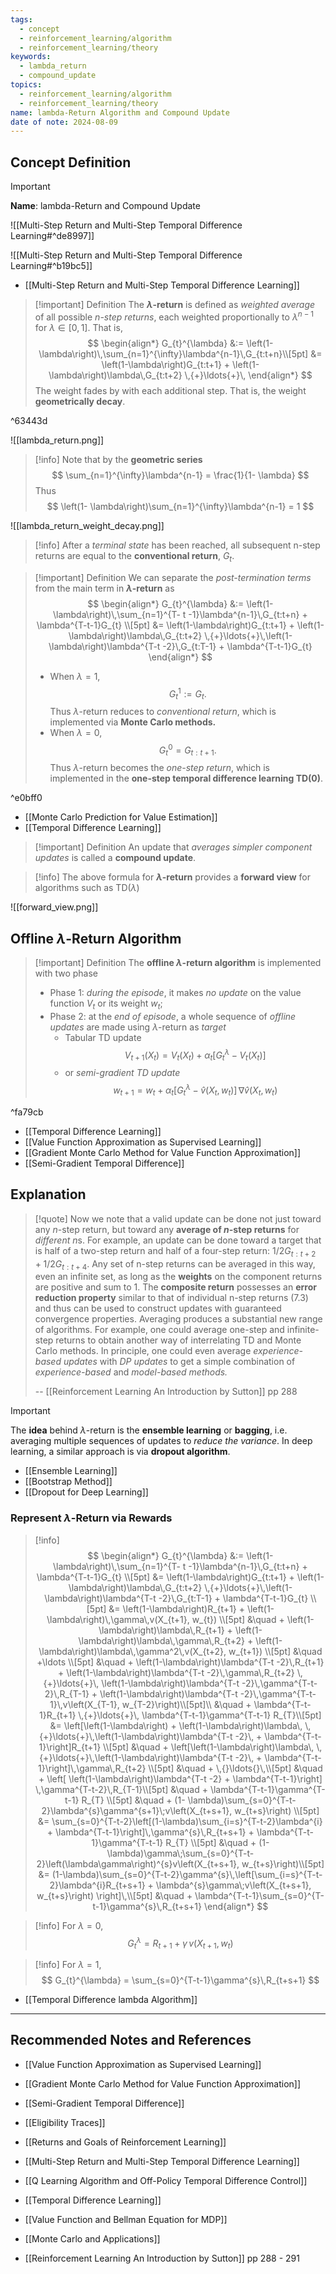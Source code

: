 ```yaml
---
tags:
  - concept
  - reinforcement_learning/algorithm
  - reinforcement_learning/theory
keywords:
  - lambda_return
  - compound_update
topics:
  - reinforcement_learning/algorithm
  - reinforcement_learning/theory
name: lambda-Return Algorithm and Compound Update
date of note: 2024-08-09
---
```


## Concept Definition

>[!important]
>**Name**: lambda-Return  and Compound Update

![[Multi-Step Return and Multi-Step Temporal Difference Learning#^de8997]]

![[Multi-Step Return and Multi-Step Temporal Difference Learning#^b19bc5]]

- [[Multi-Step Return and Multi-Step Temporal Difference Learning]]

>[!important] Definition
>The **$\lambda$-return** is defined as *weighted average* of all possible *$n$-step returns*, each weighted proportionally to $\lambda^{n-1}$ for $\lambda\in [0,1]$. That is,
>$$
>\begin{align*}
>G_{t}^{\lambda} &:= \left(1- \lambda\right)\,\sum_{n=1}^{\infty}\lambda^{n-1}\,G_{t:t+n}\\[5pt]
>&= \left(1-\lambda\right)G_{t:t+1} + \left(1-\lambda\right)\lambda\,G_{t:t+2} \,{+}\ldots{+}\,
>\end{align*}
>$$
>The weight fades by with each additional step. That is, the weight **geometrically decay**.
>

^63443d


![[lambda_return.png]]

>[!info]
>Note that by the **geometric series**
>$$
>\sum_{n=1}^{\infty}\lambda^{n-1} =  \frac{1}{1- \lambda}
>$$
>Thus
>$$
>\left(1- \lambda\right)\sum_{n=1}^{\infty}\lambda^{n-1} = 1
>$$

![[lambda_return_weight_decay.png]]

>[!info]
>After a *terminal state* has been reached, all subsequent n-step returns are equal to the **conventional return**, $G_{t}$.

>[!important] Definition
>We can separate the *post-termination terms* from the main term in **$\lambda$-return** as
>$$
>\begin{align*}
>G_{t}^{\lambda} &:= \left(1- \lambda\right)\,\sum_{n=1}^{T- t -1}\lambda^{n-1}\,G_{t:t+n} + \lambda^{T-t-1}G_{t} \\[5pt]
>&= \left(1-\lambda\right)G_{t:t+1} + \left(1-\lambda\right)\lambda\,G_{t:t+2} \,{+}\ldots{+}\,\left(1-\lambda\right)\lambda^{T-t -2}\,G_{t:T-1} + \lambda^{T-t-1}G_{t} 
>\end{align*}
>$$
>- When $\lambda = 1$, $$G_{t}^{1} := G_{t}.$$ Thus $\lambda$-return reduces to *conventional return*, which is implemented via **Monte Carlo methods.**
>- When $\lambda = 0$, $$G_{t}^{0} = G_{t:t+1}.$$  Thus $\lambda$-return becomes the *one-step return*, which is implemented in the **one-step temporal difference learning TD(0)**.

^e0bff0

- [[Monte Carlo Prediction for Value Estimation]]
- [[Temporal Difference Learning]]

>[!important] Definition
>An update that *averages simpler component updates* is called a **compound update**.

>[!info]
>The above formula for **$\lambda$-return** provides a **forward view** for algorithms such as TD($\lambda$)

![[forward_view.png]]



## Offline $\lambda$-Return Algorithm

>[!important] Definition
>The **offline $\lambda$-return algorithm** is implemented with two phase
>- Phase 1: *during the episode*,  it makes *no update* on the value function $V_{t}$ or its weight $w_{t}$;
>- Phase 2: at the *end of episode*, a whole sequence of *offline updates* are made using $\lambda$-return as *target* 
>	- Tabular TD update $$V_{t+1}(X_{t}) = V_{t}(X_{t}) + \alpha_{t}\left[ G_{t}^{\lambda} - V_{t}(X_{t}) \right] $$  
>	- or *semi-gradient TD update* $$w_{t+1} = w_{t} + \alpha_{t}\left[ G_{t}^{\lambda} - \hat{v}(X_{t}, w_{t}) \right]\,\nabla \hat{v}\left(X_{t}, w_{t}\right) $$

^fa79cb

- [[Temporal Difference Learning]]
- [[Value Function Approximation as Supervised Learning]]
- [[Gradient Monte Carlo Method for Value Function Approximation]]
- [[Semi-Gradient Temporal Difference]]


## Explanation

>[!quote]
>Now we note that a valid update can be done not just toward any $n$-step return, but toward any **average of $n$-step returns** for *different* $n$s. For example, an update can be done toward a target that is half of a two-step return and half of a four-step return: $1 / 2 G_{t: t+ 2} + 1 / 2 G_{t : t+ 4}$. Any set of n-step returns can be averaged in this way, even an infinite set, as long as the **weights** on the component returns are positive and sum to 1. The **composite return** possesses an **error reduction property** similar to that of individual n-step returns (7.3) and thus can be used to construct updates with guaranteed convergence properties. Averaging produces a substantial new range of algorithms. For example, one could average one-step and infinite-step returns to obtain another way of interrelating TD and Monte Carlo methods. In principle, one could even average *experience-based updates* with *DP updates* to get a simple combination of *experience-based* and *model-based methods.*
>
>-- [[Reinforcement Learning An Introduction by Sutton]] pp 288

>[!important]
>The **idea** behind $\lambda$-return is the **ensemble learning** or **bagging**, i.e. averaging multiple sequences of updates to *reduce the variance*. In deep learning, a similar approach is via **dropout algorithm**.

- [[Ensemble Learning]]
- [[Bootstrap Method]]
- [[Dropout for Deep Learning]]

### Represent $\lambda$-Return via Rewards

>[!info]
>$$
>\begin{align*}
>G_{t}^{\lambda} &:= \left(1- \lambda\right)\,\sum_{n=1}^{T- t -1}\lambda^{n-1}\,G_{t:t+n} + \lambda^{T-t-1}G_{t} \\[5pt]
>&= \left(1-\lambda\right)G_{t:t+1} + \left(1-\lambda\right)\lambda\,G_{t:t+2} \,{+}\ldots{+}\,\left(1-\lambda\right)\lambda^{T-t -2}\,G_{t:T-1} + \lambda^{T-t-1}G_{t} \\[5pt]
>&= \left(1-\lambda\right)R_{t+1} + \left(1-\lambda\right)\,\gamma\,v(X_{t+1}, w_{t}) \\[5pt]
>&\quad + \left(1-\lambda\right)\lambda\,R_{t+1} + \left(1-\lambda\right)\lambda\,\gamma\,R_{t+2} + \left(1-\lambda\right)\lambda\,\gamma^2\,v(X_{t+2}, w_{t+1}) \\[5pt]
>&\quad +\ldots \\[5pt]
>&\quad + \left(1-\lambda\right)\lambda^{T-t -2}\,R_{t+1} + \left(1-\lambda\right)\lambda^{T-t -2}\,\gamma\,R_{t+2} \,{+}\ldots{+}\, \left(1-\lambda\right)\lambda^{T-t -2}\,\gamma^{T-t-2}\,R_{T-1} + \left(1-\lambda\right)\lambda^{T-t -2}\,\gamma^{T-t-1}\,v\left(X_{T-1}, w_{T-2}\right)\\[5pt]\\
>&\quad + \lambda^{T-t-1}R_{t+1} \,{+}\ldots{+}\, \lambda^{T-t-1}\gamma^{T-t-1} R_{T}\\[5pt]
>&= \left[\left(1-\lambda\right) + \left(1-\lambda\right)\lambda\, \,{+}\ldots{+}\,\left(1-\lambda\right)\lambda^{T-t -2}\, +  \lambda^{T-t-1}\right]R_{t+1} \\[5pt]
>&\quad + \left[\left(1-\lambda\right)\lambda\,  \,{+}\ldots{+}\,\left(1-\lambda\right)\lambda^{T-t -2}\, + \lambda^{T-t-1}\right]\,\gamma\,R_{t+2} \\[5pt]
>&\quad + \,{}\ldots{}\,\\[5pt]
>&\quad + \left[ \left(1-\lambda\right)\lambda^{T-t -2} + \lambda^{T-t-1}\right] \,\gamma^{T-t-2}\,R_{T-1}\\[5pt]
>&\quad + \lambda^{T-t-1}\gamma^{T-t-1} R_{T} \\[5pt]
>&\quad +  (1- \lambda)\sum_{s=0}^{T-t-2}\lambda^{s}\gamma^{s+1}\;v\left(X_{t+s+1}, w_{t+s}\right) \\[5pt]
>&= \sum_{s=0}^{T-t-2}\left[(1-\lambda)\sum_{i=s}^{T-t-2}\lambda^{i} + \lambda^{T-t-1}\right]\,\gamma^{s}\,R_{t+s+1} + \lambda^{T-t-1}\gamma^{T-t-1} R_{T} \\[5pt] 
>&\quad +  (1- \lambda)\gamma\;\sum_{s=0}^{T-t-2}\left(\lambda\gamma\right)^{s}v\left(X_{t+s+1}, w_{t+s}\right)\\[5pt] 
>&= (1-\lambda)\sum_{s=0}^{T-t-2}\gamma^{s}\,\left[\sum_{i=s}^{T-t-2}\lambda^{i}R_{t+s+1} + \lambda^{s}\gamma\;v\left(X_{t+s+1}, w_{t+s}\right) \right]\,\\[5pt]
>&\quad + \lambda^{T-t-1}\sum_{s=0}^{T-t-1}\gamma^{s}\,R_{t+s+1}
>\end{align*}
>$$

>[!info]
>For $\lambda =0$,  
>$$
>G_{t}^{\lambda} = R_{t+1} + \gamma\,v(X_{t+1}, w_{t})
>$$

>[!info]
>For $\lambda = 1$,  
>$$
>G_{t}^{\lambda} = \sum_{s=0}^{T-t-1}\gamma^{s}\,R_{t+s+1}
>$$

- [[Temporal Difference lambda Algorithm]]




-----------
##  Recommended Notes and References

- [[Value Function Approximation as Supervised Learning]]
- [[Gradient Monte Carlo Method for Value Function Approximation]]
- [[Semi-Gradient Temporal Difference]]
- [[Eligibility Traces]]
- [[Returns and Goals of Reinforcement Learning]]
- [[Multi-Step Return and Multi-Step Temporal Difference Learning]]


- [[Q Learning Algorithm and Off-Policy Temporal Difference Control]]
- [[Temporal Difference Learning]]


- [[Value Function and Bellman Equation for MDP]]
- [[Monte Carlo and Applications]]

- [[Reinforcement Learning An Introduction by Sutton]] pp 288 - 291